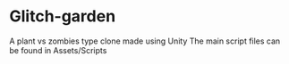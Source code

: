 # Glitch-garden
A plant vs zombies type clone made using Unity
The main script files can be found in Assets/Scripts
